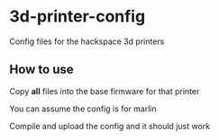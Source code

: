 # 3d-printer-config
Config files for the hackspace 3d printers

## How to use

Copy **all** files into the base firmware for that printer

You can assume the config is for marlin

Compile and upload the config and it should just work
